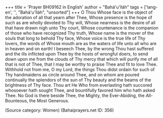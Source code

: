 +++
title = 'Prayer BH09162 in English'
author = "Bahá'u'lláh"
tags = ['lang-en', '', "Bahá'u'lláh", "unsorted"]
+++
O Thou Whose face is the object of the adoration of all that yearn after Thee, Whose presence is the hope of such as are wholly devoted to Thy will, Whose nearness is the desire of all that have drawn nigh unto Thy court, Whose countenance is the companion of those who have recognized Thy truth, Whose name is the mover of the souls that long to behold Thy face, Whose voice is the true life of Thy lovers, the words of Whose mouth are as the waters of life unto all who are in heaven and on earth!
I beseech Thee, by the wrong Thou hast suffered and the ills inflicted upon Thee by the hosts of wrongful doers, to send down upon me from the clouds of Thy mercy that which will purify me of all that is not of Thee, that I may be worthy to praise Thee and fit to love Thee.
Withhold not from me, O my Lord, the things Thou didst ordain for such of Thy handmaidens as circle around Thee, and on whom are poured continually the splendors of the sun of Thy beauty and the beams of the brightness of Thy face.  Thou art He Who from everlasting hath succored whosoever hath sought Thee, and bountifully favored him who hath asked Thee.
No God is there beside Thee, the Mighty, the Ever-Abiding, the All-Bounteous, the Most Generous.

(Source category: Women)
(Bahaiprayers.net ID: 356)
